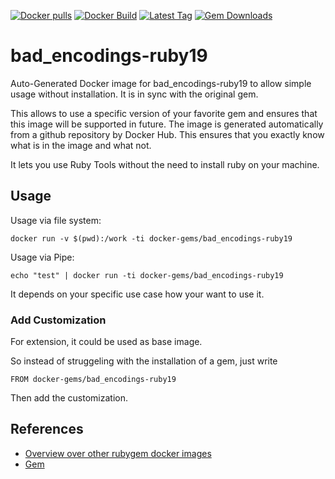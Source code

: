 [![Docker pulls](https://img.shields.io/docker/pulls/rubygem/bad_encodings-ruby19.svg)](https://hub.docker.com/r/rubygem/bad_encodings-ruby19/)
[![Docker Build](https://img.shields.io/docker/automated/rubygem/bad_encodings-ruby19.svg)](https://hub.docker.com/r/rubygem/bad_encodings-ruby19/)
[![Latest Tag](https://img.shields.io/github/tag/docker-rubygem/bad_encodings-ruby19.svg)](https://hub.docker.com/r/rubygem/bad_encodings-ruby19/)
[![Gem Downloads](https://img.shields.io/gem/dt/bad_encodings-ruby19.svg)](https://rubygems.org/gems/bad_encodings-ruby19/)
# bad_encodings-ruby19

Auto-Generated Docker image for bad_encodings-ruby19 to allow simple usage without installation.
It is in sync with the original gem.

This allows to use a specific version of your favorite gem and ensures that this image will be supported in future.
The image is generated automatically from a github repository by Docker Hub.
This ensures that you exactly know what is in the image and what not.

It lets you use Ruby Tools without the need to install ruby on your machine.

## Usage

Usage via file system:

`docker run -v $(pwd):/work -ti docker-gems/bad_encodings-ruby19`

Usage via Pipe:

`echo "test" | docker run -ti docker-gems/bad_encodings-ruby19`

It depends on your specific use case how your want to use it.

### Add Customization

For extension, it could be used as base image.

So instead of struggeling with the installation of a gem, just write

`FROM docker-gems/bad_encodings-ruby19`

Then add the customization.

## References

 - [Overview over other rubygem docker images](https://github.com/thinkbot/docker-rubygem)
 - [Gem](https://rubygems.org/gems/bad_encodings-ruby19/)
